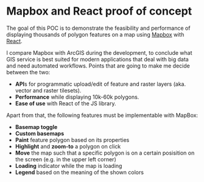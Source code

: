 # Mapbox and React proof of concept

The goal of this POC is to demonstrate the feasibility and performance of displaying thousands of polygon features on a map using [Mapbox](https://mapbox.com/) with [React](https://reactjs.org/).

I compare Mapbox with ArcGIS during the development, to conclude what GIS service is best suited for modern applications that deal with big data and need automated workflows.
Points that are going to make me decide between the two:
* **API**s for programmatic upload/edit of feature and raster layers (aka. vector and raster tilesets).
* **Performance** while displaying 10k-60k polygons.
* **Ease of use** with React of the JS library.

Apart from that, the following features must be implementable with MapBox:
* **Basemap toggle**
* **Custom basemaps**
* **Paint** feature polygon based on its properties
* **Highlight** and **zoom-to** a polygon on click
* **Move** the map such that a specific polygon is on a certain posisition on the screen (e.g. in the upper left corner)
* **Loading** indicator while the map is loading
* **Legend** based on the meaning of the shown colors